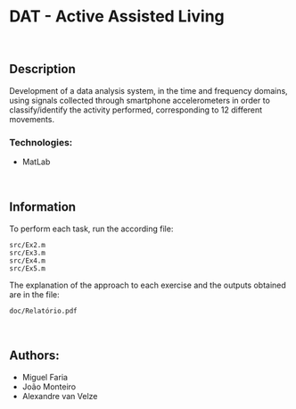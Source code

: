 # DAT - Active Assisted Living

<br>

## Description
Development of a data analysis system, in the time and frequency domains, using signals collected through smartphone accelerometers in order to classify/identify the activity performed, corresponding to 12 different movements.

### Technologies:
- MatLab

<br>

## Information
To perform each task, run the according file:

	src/Ex2.m
	src/Ex3.m
	src/Ex4.m
	src/Ex5.m

The explanation of the approach to each exercise and the outputs obtained are in the file:
	
	doc/Relatório.pdf

<br>

## Authors:
- Miguel Faria
- João Monteiro
- Alexandre van Velze
